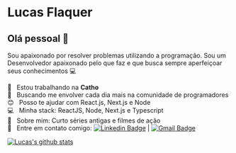 # Lucas Flaquer

## Olá pessoal 👋
Sou apaixonado por resolver problemas utilizando a programação.
Sou um Desenvolvedor apaixonado pelo que faz e que busca sempre aperfeiçoar seus conhecimentos :computer:

 :office:  &nbsp; Estou trabalhando na **Catho**
 <br/> :purple_heart: &nbsp; Buscando me envolver cada dia mais na comunidade de programadores
 <br/> :blush: &nbsp; Posso te ajudar com React.js, Next.js e Node
 <br/> :computer: &nbsp; Minha stack: ReactJS, Node, Next.js e Typescript
 <br/> 💬  &nbsp; Sobre mim: Curto séries antigas e filmes de ação
 <br/> :email: &nbsp; Entre em contato comigo: [![Linkedin Badge](https://img.shields.io/badge/-LucasFlaquer-blue?style=flat-square&logo=Linkedin&logoColor=white&link=https://www.linkedin.com/in/lucas-flaquer-555174115)](https://www.linkedin.com/in/lucas-flaquer-555174115) 
| 
[![Gmail Badge](https://img.shields.io/badge/-lucas.flaquer@gmail.com-c14438?style=flat-square&logo=Gmail&logoColor=white&link=mailto:lucas.flaquer@gmail.com)](mailto:lucas.flaquer@gmail.com)

[![Lucas's github stats](https://github-readme-stats.vercel.app/api?username=lucasflaquer&count_private=true)](https://github.com/LucasFlaquer)
